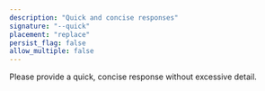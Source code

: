 ```yaml
---
description: "Quick and concise responses"
signature: "--quick"
placement: "replace"
persist_flag: false
allow_multiple: false
---
```


Please provide a quick, concise response without excessive detail.